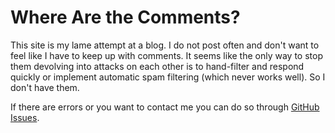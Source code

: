 Where Are the Comments?
=======================

This site is my lame attempt at a blog.  I do not post often and don't want to
feel like I have to keep up with comments.  It seems like the only way to stop
them devolving into attacks on each other is to hand-filter and respond
quickly or implement automatic spam filtering (which never works well).  So I
don't have them.

If there are errors or you want to contact me you can do so through [GitHub
Issues](https://github.com/sangh/sangh.github.io/issues).
